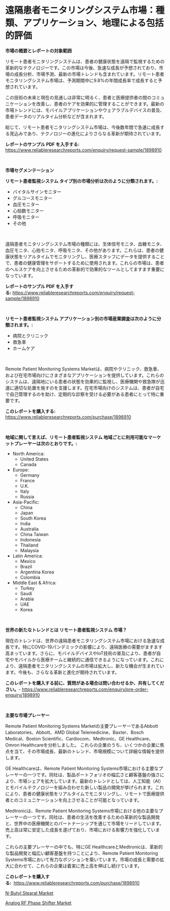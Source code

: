 <p><h1>遠隔患者モニタリングシステム市場：種類、アプリケーション、地理による包括的評価</h1></p><p><strong>市場の概要とレポートの対象範囲</strong></p>
<p><p>リモート患者モニタリングシステムは、患者の健康状態を遠隔で監視するための革新的なテクノロジーです。この市場は今後、急速な成長が予想されており、市場の成長分析、市場予測、最新の市場トレンドも含まれています。リモート患者モニタリングシステム市場は、予測期間中に9.8%の年間成長率で成長すると予想されています。</p><p>この技術の未来と現在の見通しは非常に明るく、患者と医療提供者の間のコミュニケーションを改善し、患者のケアを効果的に管理することができます。最新の市場トレンドには、モバイルアプリケーションやウェアラブルデバイスの普及、患者データのリアルタイム分析などが含まれます。</p><p>総じて、リモート患者モニタリングシステム市場は、今後数年間で急速に成長する見込みであり、テクノロジーの進化によりさらなる革新が期待されています。</p></p>
<p><strong>レポートのサンプル PDF を入手する:</strong> <a href="https://www.reliableresearchreports.com/enquiry/request-sample/1898910">https://www.reliableresearchreports.com/enquiry/request-sample/1898910</a></p>
<p>&nbsp;</p>
<p><strong>市場セグメンテーション</strong></p>
<p><strong>リモート患者監視システム タイプ別の市場分析は次のように分類されます。:</strong></p>
<p><ul><li>バイタルサインモニター</li><li>グルコースモニター</li><li>血圧モニター</li><li>心拍数モニター</li><li>呼吸モニター</li><li>その他</li></ul></p>
<p>&nbsp;</p>
<p><p>遠隔患者モニタリングシステム市場の種類には、生体信号モニタ、血糖モニタ、血圧モニタ、心拍モニタ、呼吸モニタ、その他があります。これらは、患者の健康状態をリアルタイムでモニタリングし、医療スタッフにデータを提供することで、患者の健康管理をサポートするために使用されます。これらの市場は、患者のヘルスケアを向上させるための革新的で効果的なツールとしてますます重要になっています。</p></p>
<p><strong>レポートのサンプル PDF を入手する:</strong>&nbsp;<a href="https://www.reliableresearchreports.com/enquiry/request-sample/1898910">https://www.reliableresearchreports.com/enquiry/request-sample/1898910</a></p>
<p>&nbsp;</p>
<p><strong> リモート患者監視システム アプリケーション別の市場産業調査は次のように分類されます。:</strong></p>
<p><ul><li>病院とクリニック</li><li>救急車</li><li>ホームケア</li></ul></p>
<p>&nbsp;</p>
<p><p>Remote Patient Monitoring Systems Marketは、病院やクリニック、救急車、および在宅市場向けにさまざまなアプリケーションを提供しています。これらのシステムは、遠隔地にいる患者の状態を効果的に監視し、医療機関や救急隊が迅速に適切な処置を施すのを支援します。在宅市場向けのシステムは、患者が自宅で自己管理するのを助け、定期的な診察を受ける必要がある患者にとって特に重要です。</p></p>
<p><strong>このレポートを購入する:</strong>&nbsp; <a href="https://www.reliableresearchreports.com/purchase/1898910">https://www.reliableresearchreports.com/purchase/1898910</a></p>
<p>&nbsp;</p>
<p><strong>地域に関して言えば、リモート患者監視システム 地域ごとに利用可能なマーケットプレーヤーは次のとおりです。:</strong></p>
<p><ul>
    <li>
        North America:
        <ul>
            <li>United States</li>
            <li>Canada</li>
        </ul>
    </li>
    <li>
        Europe:
        <ul>
            <li>Germany</li>
            <li>France</li>
            <li>U.K.</li>
            <li>Italy</li>
            <li>Russia</li>
        </ul>
    </li>
    <li>
        Asia-Pacific:
        <ul>
            <li>China</li>
            <li>Japan</li>
            <li>South Korea</li>
            <li>India</li>
            <li>Australia</li>
            <li>China Taiwan</li>
            <li>Indonesia</li>
            <li>Thailand</li>
            <li>Malaysia</li>
        </ul>
    </li>
    <li>
        Latin America:
        <ul>
            <li>Mexico</li>
            <li>Brazil</li>
            <li>Argentina Korea</li>
            <li>Colombia</li>
        </ul>
    </li>
    <li>
        Middle East & Africa:
        <ul>
            <li>Turkey</li>
            <li>Saudi</li>
            <li>Arabia</li>
            <li>UAE</li>
            <li>Korea</li>
        </ul>
    </li>
    </ul></p>
<p>&nbsp;</p>
<p><strong>世界の新たなトレンドとは リモート患者監視システム 市場？</strong></p>
<p><p>現在のトレンドは、世界の遠隔患者モニタリングシステム市場における急速な成長です。特にCOVID-19パンデミックの影響により、遠隔医療の需要がますます高まっています。さらに、モバイルデバイスやIoT技術の普及により、患者が自宅やモバイルから医療チームと継続的に通信できるようになっています。これにより、遠隔患者モニタリングシステムの市場は拡大し、新たな機会が生まれています。今後も、さらなる革新と進化が期待されています。</p></p>
<p><strong>このレポートを購入する前に、質問がある場合は問い合わせるか、共有してください。</strong>- <a href="https://www.reliableresearchreports.com/enquiry/pre-order-enquiry/1898910">https://www.reliableresearchreports.com/enquiry/pre-order-enquiry/1898910</a></p>
<p>&nbsp;</p>
<p><strong>主要な市場プレーヤー</strong></p>
<p><p>Remote Patient Monitoring Systems Marketの主要プレーヤーであるAbbott Laboratories、Abbott、AMD Global Telemedicine、Baxter、Bosch Medical、Boston Scientific、Cardiocom、Medtronic、GE Healthcare、Omron Healthcareを分析しました。 これらの企業のうち、いくつかの企業に焦点を当て、その市場成長、最新のトレンド、市場規模について詳細な情報を提供します。</p><p>GE Healthcareは、Remote Patient Monitoring Systems市場における主要なプレーヤーの一つです。同社は、製品ポートフォリオの幅広さと顧客基盤の強さにより、市場シェアを拡大しています。最新のトレンドとしては、人工知能（AI）とモバイルテクノロジーを組み合わせた新しい製品の開発が挙げられます。これにより、患者の健康状態をリアルタイムでモニタリングし、リモートで医療提供者とのコミュニケーションを向上させることが可能となっています。</p><p>Medtronicは、Remote Patient Monitoring Systems市場における他の主要なプレーヤーの一つです。同社は、患者の生活を改善するための革新的な製品開発と、世界中の医療機関とのパートナーシップを通じて市場をリードしています。売上高は常に安定した成長を遂げており、市場における影響力を強化しています。</p><p>これらの主要プレーヤーの中でも、特にGE HealthcareとMedtronicは、革新的な製品開発と幅広い顧客基盤を持つことにより、Remote Patient Monitoring Systems市場において有力なポジションを築いています。市場の成長と需要の拡大に合わせて、これらの企業は着実に売上高を伸ばし続けています。</p></p>
<p><strong>このレポートを購入する:</strong>&nbsp;&nbsp;<a href="https://www.reliableresearchreports.com/purchase/1898910">https://www.reliableresearchreports.com/purchase/1898910</a></p>
<p><p><a href="https://github.com/Glendatilghmankmgz0rbhwpy/Market-Research-Report-List-1/blob/main/n-butyl-stearat-market.md">N-Butyl Stearat Market</a></p><p><a href="https://butternut-bug-553.notion.site/Analog-RF-Phase-Shifter-Market-Size-Share-Trends-Analysis-Report-By-Application-Regional-Outlook-536bc565108f44c1ad9816b7f2cb7833">Analog RF Phase Shifter Market</a></p></p>